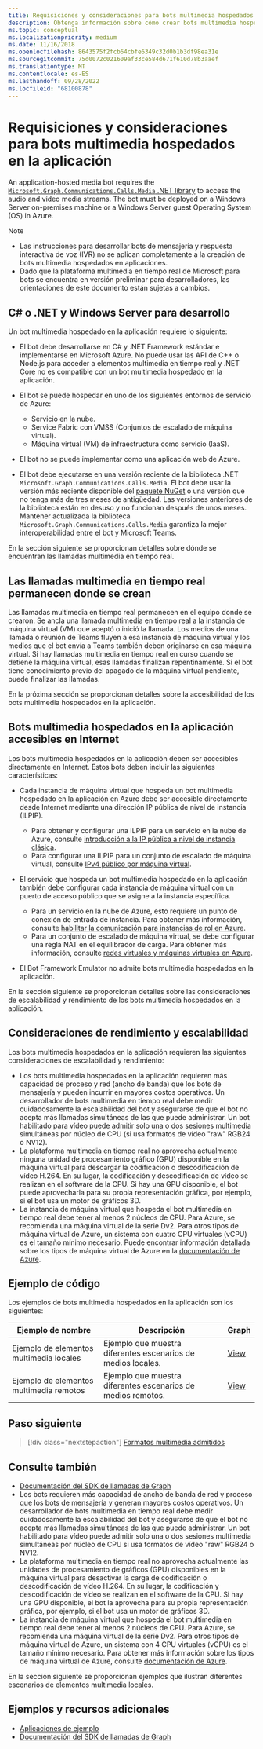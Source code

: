 ```yaml
---
title: Requisiciones y consideraciones para bots multimedia hospedados en la aplicación
description: Obtenga información sobre cómo crear bots multimedia hospedados en aplicaciones para Microsoft Teams, escalabilidad y rendimiento. Consulte ejemplos de diferentes escenarios de medios remotos y locales.
ms.topic: conceptual
ms.localizationpriority: medium
ms.date: 11/16/2018
ms.openlocfilehash: 8643575f2fcb64cbfe6349c32d0b1b3df98ea31e
ms.sourcegitcommit: 75d0072c021609af33ce584d671f610d78b3aaef
ms.translationtype: MT
ms.contentlocale: es-ES
ms.lasthandoff: 09/28/2022
ms.locfileid: "68100878"
---
```

# <a name="requirements-and-considerations-for-application-hosted-media-bots"></a>Requisiciones y consideraciones para bots multimedia hospedados en la aplicación

An application-hosted media bot requires the [`Microsoft.Graph.Communications.Calls.Media` .NET library](https://www.nuget.org/packages/Microsoft.Graph.Communications.Calls.Media/) to access the audio and video media streams. The bot must be deployed on a Windows Server on-premises machine or a Windows Server guest Operating System (OS) in Azure.

> [!NOTE]
>
> * Las instrucciones para desarrollar bots de mensajería y respuesta interactiva de voz (IVR) no se aplican completamente a la creación de bots multimedia hospedados en aplicaciones.
> * Dado que la plataforma multimedia en tiempo real de Microsoft para bots se encuentra en versión preliminar para desarrolladores, las orientaciones de este documento están sujetas a cambios.

## <a name="c-or-net-and-windows-server-for-development"></a>C# o .NET y Windows Server para desarrollo

Un bot multimedia hospedado en la aplicación requiere lo siguiente:

* El bot debe desarrollarse en C# y .NET Framework estándar e implementarse en Microsoft Azure. No puede usar las API de C++ o Node.js para acceder a elementos multimedia en tiempo real y .NET Core no es compatible con un bot multimedia hospedado en la aplicación.

* El bot se puede hospedar en uno de los siguientes entornos de servicio de Azure:
  * Servicio en la nube.
  * Service Fabric con VMSS (Conjuntos de escalado de máquina virtual).
  * Máquina virtual (VM) de infraestructura como servicio (IaaS).  
  
* El bot no se puede implementar como una aplicación web de Azure.

* El bot debe ejecutarse en una versión reciente de la biblioteca .NET `Microsoft.Graph.Communications.Calls.Media`. El bot debe usar la versión más reciente disponible del [paquete NuGet](https://www.nuget.org/packages/Microsoft.Graph.Communications.Calls.Media/) o una versión que no tenga más de tres meses de antigüedad. Las versiones anteriores de la biblioteca están en desuso y no funcionan después de unos meses. Mantener actualizada la biblioteca `Microsoft.Graph.Communications.Calls.Media` garantiza la mejor interoperabilidad entre el bot y Microsoft Teams.

En la sección siguiente se proporcionan detalles sobre dónde se encuentran las llamadas multimedia en tiempo real.

## <a name="real-time-media-calls-stay-where-theyre-created"></a>Las llamadas multimedia en tiempo real permanecen donde se crean

Las llamadas multimedia en tiempo real permanecen en el equipo donde se crearon. Se ancla una llamada multimedia en tiempo real a la instancia de máquina virtual (VM) que aceptó o inició la llamada. Los medios de una llamada o reunión de Teams fluyen a esa instancia de máquina virtual y los medios que el bot envía a Teams también deben originarse en esa máquina virtual. Si hay llamadas multimedia en tiempo real en curso cuando se detiene la máquina virtual, esas llamadas finalizan repentinamente. Si el bot tiene conocimiento previo del apagado de la máquina virtual pendiente, puede finalizar las llamadas.

En la próxima sección se proporcionan detalles sobre la accesibilidad de los bots multimedia hospedados en la aplicación.

## <a name="application-hosted-media-bots-accessible-on-the-internet"></a>Bots multimedia hospedados en la aplicación accesibles en Internet

Los bots multimedia hospedados en la aplicación deben ser accesibles directamente en Internet. Estos bots deben incluir las siguientes características:

* Cada instancia de máquina virtual que hospeda un bot multimedia hospedado en la aplicación en Azure debe ser accesible directamente desde Internet mediante una dirección IP pública de nivel de instancia (ILPIP).
  * Para obtener y configurar una ILPIP para un servicio en la nube de Azure, consulte [introducción a la IP pública a nivel de instancia clásica](/azure/virtual-network/virtual-networks-instance-level-public-ip).
  * Para configurar una ILPIP para un conjunto de escalado de máquina virtual, consulte [IPv4 público por máquina virtual](/azure/virtual-machine-scale-sets/virtual-machine-scale-sets-networking#public-ipv4-per-virtual-machine).
* El servicio que hospeda un bot multimedia hospedado en la aplicación también debe configurar cada instancia de máquina virtual con un puerto de acceso público que se asigne a la instancia específica.
  * Para un servicio en la nube de Azure, esto requiere un punto de conexión de entrada de instancia. Para obtener más información, consulte [habilitar la comunicación para instancias de rol en Azure](/azure/cloud-services/cloud-services-enable-communication-role-instances).
  * Para un conjunto de escalado de máquina virtual, se debe configurar una regla NAT en el equilibrador de carga. Para obtener más información, consulte [redes virtuales y máquinas virtuales en Azure](/azure/virtual-machines/windows/network-overview).

* El Bot Framework Emulator no admite bots multimedia hospedados en la aplicación.

En la sección siguiente se proporcionan detalles sobre las consideraciones de escalabilidad y rendimiento de los bots multimedia hospedados en la aplicación.

## <a name="scalability-and-performance-considerations"></a>Consideraciones de rendimiento y escalabilidad

Los bots multimedia hospedados en la aplicación requieren las siguientes consideraciones de escalabilidad y rendimiento:

* Los bots multimedia hospedados en la aplicación requieren más capacidad de proceso y red (ancho de banda) que los bots de mensajería y pueden incurrir en mayores costos operativos. Un desarrollador de bots multimedia en tiempo real debe medir cuidadosamente la escalabilidad del bot y asegurarse de que el bot no acepta más llamadas simultáneas de las que puede administrar. Un bot habilitado para vídeo puede admitir solo una o dos sesiones multimedia simultáneas por núcleo de CPU (si usa formatos de vídeo "raw" RGB24 o NV12).
* La plataforma multimedia en tiempo real no aprovecha actualmente ninguna unidad de procesamiento gráfico (GPU) disponible en la máquina virtual para descargar la codificación o descodificación de vídeo H.264. En su lugar, la codificación y descodificación de vídeo se realizan en el software de la CPU. Si hay una GPU disponible, el bot puede aprovecharla para su propia representación gráfica, por ejemplo, si el bot usa un motor de gráficos 3D.
* La instancia de máquina virtual que hospeda el bot multimedia en tiempo real debe tener al menos 2 núcleos de CPU. Para Azure, se recomienda una máquina virtual de la serie Dv2. Para otros tipos de máquina virtual de Azure, un sistema con cuatro CPU virtuales (vCPU) es el tamaño mínimo necesario. Puede encontrar información detallada sobre los tipos de máquina virtual de Azure en la [documentación de Azure](/azure/virtual-machines/windows/sizes-general).

## <a name="code-sample"></a>Ejemplo de código

Los ejemplos de bots multimedia hospedados en la aplicación son los siguientes:

| **Ejemplo de nombre** | **Descripción** | **Graph** |
|------------|-------------|-----------|
| Ejemplo de elementos multimedia locales | Ejemplo que muestra diferentes escenarios de medios locales. | [View](https://github.com/microsoftgraph/microsoft-graph-comms-samples/tree/master/Samples/V1.0Samples/LocalMediaSamples) |
| Ejemplo de elementos multimedia remotos | Ejemplo que muestra diferentes escenarios de medios remotos. | [View](https://github.com/microsoftgraph/microsoft-graph-comms-samples/tree/master/Samples/V1.0Samples/RemoteMediaSamples) |

## <a name="next-step"></a>Paso siguiente

> [!div class="nextstepaction"]
> [Formatos multimedia admitidos](~/resources/media-formats.md)

## <a name="see-also"></a>Consulte también

* [Documentación del SDK de llamadas de Graph](https://microsoftgraph.github.io/microsoft-graph-comms-samples/docs/)
* Los bots requieren más capacidad de ancho de banda de red y proceso que los bots de mensajería y generan mayores costos operativos. Un desarrollador de bots multimedia en tiempo real debe medir cuidadosamente la escalabilidad del bot y asegurarse de que el bot no acepta más llamadas simultáneas de las que puede administrar. Un bot habilitado para vídeo puede admitir solo una o dos sesiones multimedia simultáneas por núcleo de CPU si usa formatos de vídeo "raw" RGB24 o NV12.
* La plataforma multimedia en tiempo real no aprovecha actualmente las unidades de procesamiento de gráficos (GPU) disponibles en la máquina virtual para desactivar la carga de codificación o descodificación de vídeo H.264. En su lugar, la codificación y descodificación de vídeo se realizan en el software de la CPU. Si hay una GPU disponible, el bot la aprovecha para su propia representación gráfica, por ejemplo, si el bot usa un motor de gráficos 3D.
* La instancia de máquina virtual que hospeda el bot multimedia en tiempo real debe tener al menos 2 núcleos de CPU. Para Azure, se recomienda una máquina virtual de la serie Dv2. Para otros tipos de máquina virtual de Azure, un sistema con 4 CPU virtuales (vCPU) es el tamaño mínimo necesario. Para obtener más información sobre los tipos de máquina virtual de Azure, consulte [documentación de Azure](/azure/virtual-machines/windows/sizes-general).

En la sección siguiente se proporcionan ejemplos que ilustran diferentes escenarios de elementos multimedia locales.

## <a name="samples-and-additional-resources"></a>Ejemplos y recursos adicionales

* [Aplicaciones de ejemplo](https://github.com/microsoftgraph/microsoft-graph-comms-samples/tree/master/Samples/V1.0Samples/LocalMediaSamples)
* [Documentación del SDK de llamadas de Graph](https://microsoftgraph.github.io/microsoft-graph-comms-samples/docs/)
